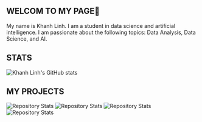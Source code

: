 ## WELCOM TO MY PAGE👋
My name is Khanh Linh. I am a student in data science and artificial intelligence. I am passionate about the following topics: Data Analysis, Data Science, and AI.
## STATS
![Khanh Linh's GitHub stats](https://github-readme-stats.vercel.app/api?username=nguyennkhanhlinh&show_icons=true&theme=dracula)

## MY PROJECTS
![Repository Stats](https://github-readme-stats.vercel.app/api/pin/?username=nguyennkhanhlinh&repo=Cafe_Management&theme=dracula)
![Repository Stats](https://github-readme-stats.vercel.app/api/pin/?username=nguyennkhanhlinh&repo=Data-Collection-and-Analysis&theme=tokyonight)
![Repository Stats](https://github-readme-stats.vercel.app/api/pin/?username=nguyennkhanhlinh&repo=Lending-Club-Loan-Analysis&theme=synthwave)
![Repository Stats](https://github-readme-stats.vercel.app/api/pin/?username=nguyennkhanhlinh&repo=Big-Data&theme=onedark)


<!--
**nguyennkhanhlinh/nguyennkhanhlinh** is a ✨ _special_ ✨ repository because its `README.md` (this file) appears on your GitHub profile.

Here are some ideas to get you started:

- 🔭 I’m currently working on ...
- 🌱 I’m currently learning ...
- 👯 I’m looking to collaborate on ...
- 🤔 I’m looking for help with ...
- 💬 Ask me about ...
- 📫 How to reach me: ...
- 😄 Pronouns: ...
- ⚡ Fun fact: ...
-->
